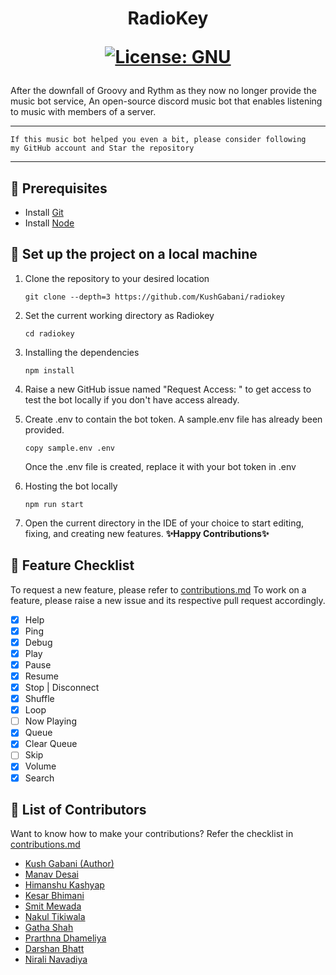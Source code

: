<h1 align="center">

RadioKey

[![License: GNU](https://img.shields.io/badge/License-GNU-green.svg)](https://opensource.org/licenses/gpl-license)

</h1>

After the downfall of Groovy and Rythm as they now no longer provide the music bot service, An open-source discord music bot that enables listening to music with members of a server.

---

```
If this music bot helped you even a bit, please consider following
my GitHub account and Star the repository
```

---

## 🎡 Prerequisites
- Install [Git](https://git-scm.com/downloads)
- Install [Node](https://nodejs.org/en/download/)

## 🚀 Set up the project on a local machine
1. Clone the repository to your desired location
    ```shell
    git clone --depth=3 https://github.com/KushGabani/radiokey
    ```
2. Set the current working directory as Radiokey
    ```shell
    cd radiokey
    ```
3. Installing the dependencies
    ```shell
    npm install
    ```
   
4. Raise a new GitHub issue named "Request Access: <your name>" to get access to test the bot locally if you don't have access already.

5. Create .env to contain the bot token. A sample.env file has already been provided.
    ```shell
    copy sample.env .env
    ```
    Once the .env file is created, replace it with your bot token in .env 

6. Hosting the bot locally
    ```shell
    npm run start
    ```

7. Open the current directory in the IDE of your choice to start editing, fixing, and creating new features. **✨Happy Contributions✨**

## 💎 Feature Checklist
To request a new feature, please refer to [contributions.md](https://github.com/KushGabani/radiokey/blob/main/Contributions.md)
To work on a feature, please raise a new issue and its respective pull request accordingly.
- [x] Help
- [x] Ping
- [x] Debug
- [x] Play
- [x] Pause
- [x] Resume
- [x] Stop | Disconnect
- [x] Shuffle
- [x] Loop
- [ ] Now Playing
- [x] Queue
- [x] Clear Queue
- [ ] Skip
- [x] Volume
- [x] Search

## 🌟 List of Contributors
Want to know how to make your contributions? Refer the checklist in [contributions.md](https://github.com/KushGabani/radiokey/blob/main/Contributions.md)
- [Kush Gabani (Author)](https://github.com/KushGabani/)
- [Manav Desai](https://github.com/ManavD522/)
- [Himanshu Kashyap](https://github.com/thehimanshukashyap/)
- [Kesar Bhimani](https://github.com/KesarBhimani/)
- [Smit Mewada](https://github.com/SmitMewada/)
- [Nakul Tikiwala](https://github.com/NakulTikiwala)
- [Gatha Shah](https://github.com/alwaysstaycalm24)
- [Prarthna Dhameliya](https://github.com/prarthnadhameliya)
- [Darshan Bhatt](https://github.com/DarshanBhatt41)
- [Nirali Navadiya](https://github.com/NiraliNavadiya)
